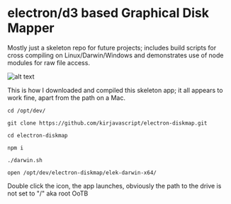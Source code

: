 # electron/d3 based Graphical Disk Mapper

Mostly just a skeleton repo for future projects; includes build scripts for cross compiling on Linux/Darwin/Windows and demonstrates use of node modules for raw file access.

![alt text](gdm.gif)

This is how I downloaded and compiled this skeleton app; it all appears to work fine, apart from the path on a Mac.

`cd /opt/dev/`

`git clone https://github.com/kirjavascript/electron-diskmap.git`

`cd electron-diskmap`

`npm i`

`./darwin.sh`

`open /opt/dev/electron-diskmap/elek-darwin-x64/`

Double click the icon, the app launches, obviously the path to the drive is not set to "/" aka root OoTB
